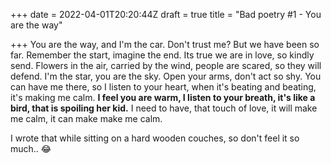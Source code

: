 +++
date = 2022-04-01T20:20:44Z
draft = true
title = "Bad poetry #1 - You are the way"

+++
You are the way, and I'm the car. Don't trust me? But we have been so far. Remember the start, imagine the end. Its true we are in love, so kindly send. Flowers in the air, carried by the wind, people are scared, so they will defend. I'm the star, you are the sky. Open your arms, don't act so shy. You can have me there, so I listen to your heart, when it's beating and beating, it's making me calm. **I feel you are warm, I listen to your breath, it's like a bird, that is spoiling her kid.** I need to have, that touch of love, it will make me calm, it can make make me calm.

I wrote that while sitting on a hard wooden couches, so don't feel it so much.. 😂